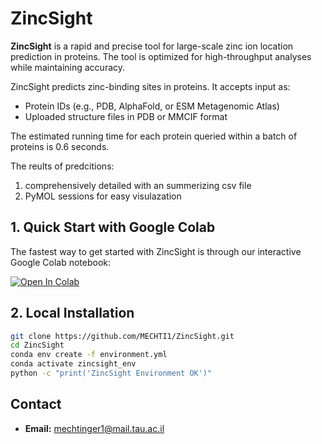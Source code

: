 ZincSight
=========

**ZincSight** is a rapid and precise tool for large-scale zinc ion location prediction in proteins. The tool is optimized for high-throughput analyses while maintaining accuracy.


ZincSight predicts zinc-binding sites in proteins. It accepts input as:
- Protein IDs (e.g., PDB, AlphaFold, or ESM Metagenomic Atlas)
- Uploaded structure files in PDB or MMCIF format

The estimated running time for each protein queried within a batch of proteins is 0.6 seconds.

The reults of predcitions:
1) comprehensively detailed  with an summerizing csv file
2) PyMOL sessions for easy visulazation
   
## 1. Quick Start with Google Colab

The fastest way to get started with ZincSight is through our interactive Google Colab notebook:

[![Open In Colab](https://colab.research.google.com/assets/colab-badge.svg)](https://colab.research.google.com/github/MECHTI1/ZincSight/blob/master/ZincSight.ipynb)


## 2. Local Installation


```bash
git clone https://github.com/MECHTI1/ZincSight.git
cd ZincSight
conda env create -f environment.yml
conda activate zincsight_env
python -c "print('ZincSight Environment OK')"
```

## Contact
- **Email:** mechtinger1@mail.tau.ac.il  
